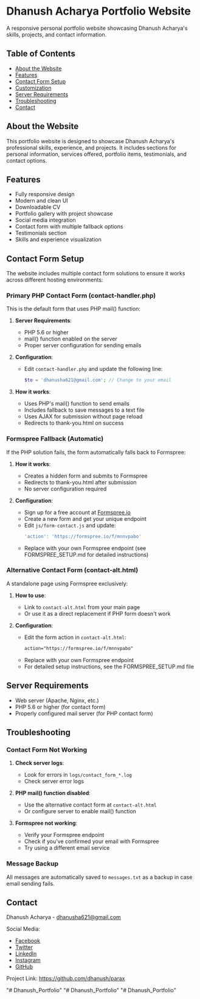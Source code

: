 # Dhanush Acharya Portfolio Website

A responsive personal portfolio website showcasing Dhanush Acharya's skills, projects, and contact information.

## Table of Contents
- [About the Website](#about-the-website)
- [Features](#features)
- [Contact Form Setup](#contact-form-setup)
- [Customization](#customization)
- [Server Requirements](#server-requirements)
- [Troubleshooting](#troubleshooting)
- [Contact](#contact)

## About the Website
This portfolio website is designed to showcase Dhanush Acharya's professional skills, experience, and projects. It includes sections for personal information, services offered, portfolio items, testimonials, and contact options.

## Features
- Fully responsive design
- Modern and clean UI
- Downloadable CV
- Portfolio gallery with project showcase
- Social media integration
- Contact form with multiple fallback options
- Testimonials section
- Skills and experience visualization

## Contact Form Setup

The website includes multiple contact form solutions to ensure it works across different hosting environments:

### Primary PHP Contact Form (contact-handler.php)
This is the default form that uses PHP mail() function:

1. **Server Requirements**:
   - PHP 5.6 or higher
   - mail() function enabled on the server
   - Proper server configuration for sending emails

2. **Configuration**:
   - Edit `contact-handler.php` and update the following line:
     ```php
     $to = 'dhanusha621@gmail.com'; // Change to your email
     ```

3. **How it works**:
   - Uses PHP's mail() function to send emails
   - Includes fallback to save messages to a text file
   - Uses AJAX for submission without page reload
   - Redirects to thank-you.html on success

### Formspree Fallback (Automatic)
If the PHP solution fails, the form automatically falls back to Formspree:

1. **How it works**:
   - Creates a hidden form and submits to Formspree
   - Redirects to thank-you.html after submission
   - No server configuration required

2. **Configuration**:
   - Sign up for a free account at [Formspree.io](https://formspree.io)
   - Create a new form and get your unique endpoint
   - Edit `js/form-contact.js` and update:
     ```javascript
     'action': 'https://formspree.io/f/mnnvpabo'
     ```
   - Replace with your own Formspree endpoint (see FORMSPREE_SETUP.md for detailed instructions)

### Alternative Contact Form (contact-alt.html)
A standalone page using Formspree exclusively:

1. **How to use**:
   - Link to `contact-alt.html` from your main page
   - Or use it as a direct replacement if PHP form doesn't work

2. **Configuration**:
   - Edit the form action in `contact-alt.html`:
     ```html
     action="https://formspree.io/f/mnnvpabo"
     ```
   - Replace with your own Formspree endpoint
   - For detailed setup instructions, see the FORMSPREE_SETUP.md file

## Server Requirements
- Web server (Apache, Nginx, etc.)
- PHP 5.6 or higher (for contact form)
- Properly configured mail server (for PHP contact form)

## Troubleshooting

### Contact Form Not Working
1. **Check server logs**:
   - Look for errors in `logs/contact_form_*.log`
   - Check server error logs

2. **PHP mail() function disabled**:
   - Use the alternative contact form at `contact-alt.html`
   - Or configure server to enable mail() function

3. **Formspree not working**:
   - Verify your Formspree endpoint
   - Check if you've confirmed your email with Formspree
   - Try using a different email service

### Message Backup
All messages are automatically saved to `messages.txt` as a backup in case email sending fails.

## Contact
Dhanush Acharya - dhanusha621@gmail.com

Social Media:
- [Facebook](https://www.facebook.com/dhanushacharya.dhanu.9/)
- [Twitter](https://twitter.com/DhanushAcharya)
- [LinkedIn](https://www.linkedin.com/in/dhanush-acharya-977543326/)
- [Instagram](https://www.instagram.com/dhanush_acharya/)
- [GitHub](https://github.com/Dhanushach126)

Project Link: https://github.com/dhanush/parax

"# Dhanush_Portfolio" 
"# Dhanush_Portfolio" 
"# Dhanush_Portfolio" 
